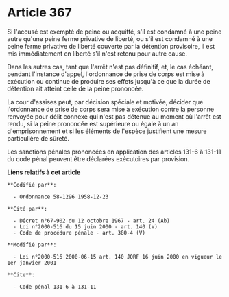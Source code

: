 # Article 367

Si l'accusé est exempté de peine ou acquitté, s'il est condamné à une peine autre qu'une peine ferme privative de liberté, ou
s'il est condamné à une peine ferme privative de liberté couverte par la détention provisoire, il est mis immédiatement en
liberté s'il n'est retenu pour autre cause.

Dans les autres cas, tant que l'arrêt n'est pas définitif, et, le cas échéant, pendant l'instance d'appel, l'ordonnance de
prise de corps est mise à exécution ou continue de produire ses effets jusqu'à ce que la durée de détention ait atteint celle
de la peine prononcée.

La cour d'assises peut, par décision spéciale et motivée, décider que l'ordonnance de prise de corps sera mise à exécution
contre la personne renvoyée pour délit connexe qui n'est pas détenue au moment où l'arrêt est rendu, si la peine prononcée
est supérieure ou égale à un an d'emprisonnement et si les éléments de l'espèce justifient une mesure particulière de sûreté.

Les sanctions pénales prononcées en application des articles 131-6 à 131-11 du code pénal peuvent être déclarées exécutoires
par provision.

**Liens relatifs à cet article**

	**Codifié par**:

	  - Ordonnance 58-1296 1958-12-23

	**Cité par**:

	  - Décret n°67-902 du 12 octobre 1967 - art. 24 (Ab)
	  - Loi n°2000-516 du 15 juin 2000 - art. 140 (V)
	  - Code de procédure pénale - art. 380-4 (V)

	**Modifié par**:

	  - Loi n°2000-516 2000-06-15 art. 140 JORF 16 juin 2000 en vigueur le 1er janvier 2001

	**Cite**:

	  - Code pénal 131-6 à 131-11
